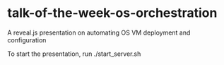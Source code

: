 # talk-of-the-week-os-orchestration
A reveal.js presentation on automating OS VM deployment and configuration

To start the presentation, run ./start_server.sh
